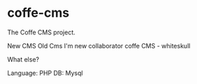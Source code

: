 coffe-cms
=========

The Coffe CMS project.

New CMS
Old Cms
I'm new collaborator coffe CMS - whiteskull

What else?

Language: PHP
DB: Mysql